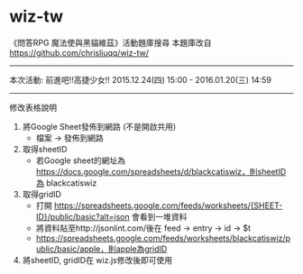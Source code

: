 # wiz-tw
《問答RPG 魔法使與黑貓維茲》活動題庫搜尋
本題庫改自 https://github.com/chrisliuqq/wiz-tw/

---

本次活動: 前進吧!!高捷少女!! 2015.12.24(四) 15:00 - 2016.01.20(三) 14:59

---

修改表格說明
1. 將Google Sheet發佈到網路 (不是開啟共用)
	* 檔案 -> 發佈到網路
2. 取得sheetID
	* 若Google sheet的網址為 https://docs.google.com/spreadsheets/d/blackcatiswiz，則sheetID為 blackcatiswiz
3. 取得gridID
	* 打開 https://spreadsheets.google.com/feeds/worksheets/{SHEET-ID}/public/basic?alt=json 會看到一堆資料
	* 將資料貼至http://jsonlint.com/後在 feed -> entry -> id -> $t
	* https://spreadsheets.google.com/feeds/worksheets/blackcatiswiz/public/basic/apple，則apple為gridID
4. 將sheetID, gridID在 wiz.js修改後即可使用
